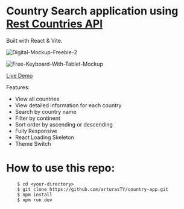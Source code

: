 # Country Search application using [Rest Countries API](https://restcountries.com/) 
Built with React & Vite.

![Digital-Mockup-Freebie-2](https://user-images.githubusercontent.com/30295076/214604951-5ec3ad2d-2a5a-4e13-93c4-0673a53eb2e5.jpg)

![Free-Keyboard-With-Tablet-Mockup](https://user-images.githubusercontent.com/30295076/214605013-e52a05ec-0795-4457-a7fe-da6958b65232.jpg)

[Live Demo](link)

Features:
* View all countries
* View detailed information for each country
* Search by country name
* Filter by continent
* Sort order by ascending or descending
* Fully Responsive
* React Loading Skeleton
* Theme Switch

# How to use this repo:
```shell
    $ cd <your-directory>
    $ git clone https://github.com/arturasTY/country-app.git
    $ npm install
    $ npm run dev
```